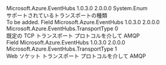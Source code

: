 <Type Name="TransportType" FullName="Microsoft.Azure.EventHubs.TransportType">
  <TypeSignature Language="C#" Value="public enum TransportType" />
  <TypeSignature Language="ILAsm" Value=".class public auto ansi sealed TransportType extends System.Enum" />
  <TypeSignature Language="DocId" Value="T:Microsoft.Azure.EventHubs.TransportType" />
  <TypeSignature Language="VB.NET" Value="Public Enum TransportType" />
  <TypeSignature Language="F#" Value="type TransportType = " />
  <AssemblyInfo>
    <AssemblyName>Microsoft.Azure.EventHubs</AssemblyName>
    <AssemblyVersion>1.0.3.0</AssemblyVersion>
    <AssemblyVersion>2.0.0.0</AssemblyVersion>
  </AssemblyInfo>
  <Base>
    <BaseTypeName>System.Enum</BaseTypeName>
  </Base>
  <Docs>
    <summary>
             サポートされているトランスポートの種類
            </summary>
    <remarks>To be added.</remarks>
  </Docs>
  <Members>
    <Member MemberName="Amqp">
      <MemberSignature Language="C#" Value="Amqp" />
      <MemberSignature Language="ILAsm" Value=".field public static literal valuetype Microsoft.Azure.EventHubs.TransportType Amqp = int32(0)" />
      <MemberSignature Language="DocId" Value="F:Microsoft.Azure.EventHubs.TransportType.Amqp" />
      <MemberSignature Language="VB.NET" Value="Amqp" />
      <MemberSignature Language="F#" Value="Amqp = 0" Usage="Microsoft.Azure.EventHubs.TransportType.Amqp" />
      <MemberType>Field</MemberType>
      <AssemblyInfo>
        <AssemblyName>Microsoft.Azure.EventHubs</AssemblyName>
        <AssemblyVersion>1.0.3.0</AssemblyVersion>
        <AssemblyVersion>2.0.0.0</AssemblyVersion>
      </AssemblyInfo>
      <ReturnValue>
        <ReturnType>Microsoft.Azure.EventHubs.TransportType</ReturnType>
      </ReturnValue>
      <MemberValue>0</MemberValue>
      <Docs>
        <summary>
            既定の TCP トランスポート プロトコルを介して AMQP
            </summary>
      </Docs>
    </Member>
    <Member MemberName="AmqpWebSockets">
      <MemberSignature Language="C#" Value="AmqpWebSockets" />
      <MemberSignature Language="ILAsm" Value=".field public static literal valuetype Microsoft.Azure.EventHubs.TransportType AmqpWebSockets = int32(1)" />
      <MemberSignature Language="DocId" Value="F:Microsoft.Azure.EventHubs.TransportType.AmqpWebSockets" />
      <MemberSignature Language="VB.NET" Value="AmqpWebSockets" />
      <MemberSignature Language="F#" Value="AmqpWebSockets = 1" Usage="Microsoft.Azure.EventHubs.TransportType.AmqpWebSockets" />
      <MemberType>Field</MemberType>
      <AssemblyInfo>
        <AssemblyName>Microsoft.Azure.EventHubs</AssemblyName>
        <AssemblyVersion>1.0.3.0</AssemblyVersion>
        <AssemblyVersion>2.0.0.0</AssemblyVersion>
      </AssemblyInfo>
      <ReturnValue>
        <ReturnType>Microsoft.Azure.EventHubs.TransportType</ReturnType>
      </ReturnValue>
      <MemberValue>1</MemberValue>
      <Docs>
        <summary>
            Web ソケット トランスポート プロトコルを介して AMQP
            </summary>
      </Docs>
    </Member>
  </Members>
</Type>